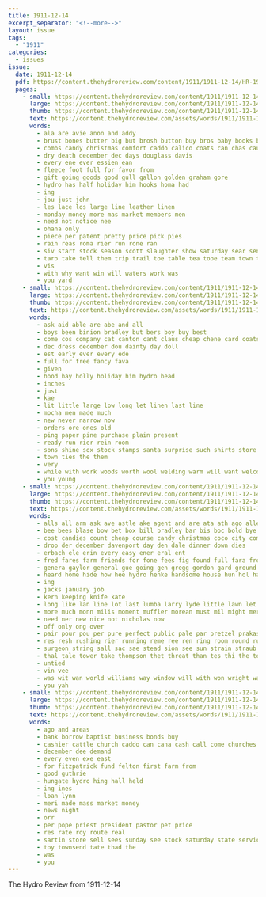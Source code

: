 ```yaml
---
title: 1911-12-14
excerpt_separator: "<!--more-->"
layout: issue
tags:
  - "1911"
categories:
  - issues
issue:
  date: 1911-12-14
  pdf: https://content.thehydroreview.com/content/1911/1911-12-14/HR-1911-12-14.pdf
  pages:
    - small: https://content.thehydroreview.com/content/1911/1911-12-14/small/HR-1911-12-14-01.jpg
      large: https://content.thehydroreview.com/content/1911/1911-12-14/large/HR-1911-12-14-01.jpg
      thumb: https://content.thehydroreview.com/content/1911/1911-12-14/thumbnails/HR-1911-12-14-01.jpg
      text: https://content.thehydroreview.com/assets/words/1911/1911-12-14/HR-1911-12-14-01.txt
      words:
        - ala are avie anon and addy
        - brust bones butter big but brosh button buy bros baby books belong best
        - combs candy christmas comfort caddo calico coats can chas cause cash candies cutting cox county
        - dry death december dec days douglass davis
        - every ene ever essien ean
        - fleece foot full for favor from
        - gift going goods good gull gallon golden graham gore
        - hydro has half holiday him hooks homa had
        - ing
        - jou just john
        - les lace los large line leather linen
        - monday money more mas market members men
        - need not notice nee
        - ohana only
        - piece per patent pretty price pick pies
        - rain reas roma rier run rone ran
        - siv start stock season scott slaughter show saturday sear senator styles set store special say san sell share saw sale
        - taro take tell them trip trail toe table tea tobe team town the
        - vis
        - with why want win will waters work was
        - you yard
    - small: https://content.thehydroreview.com/content/1911/1911-12-14/small/HR-1911-12-14-02.jpg
      large: https://content.thehydroreview.com/content/1911/1911-12-14/large/HR-1911-12-14-02.jpg
      thumb: https://content.thehydroreview.com/content/1911/1911-12-14/thumbnails/HR-1911-12-14-02.jpg
      text: https://content.thehydroreview.com/assets/words/1911/1911-12-14/HR-1911-12-14-02.txt
      words:
        - ask aid able are abe and all
        - boys been binion bradley but bers boy buy best
        - come cos company cat canton cant claus cheap chene card coats cluett christmas
        - dec dress december dou dainty day doll
        - est early ever every ede
        - full for free fancy fava
        - given
        - hood hay holly holiday him hydro head
        - inches
        - just
        - kae
        - lit little large low long let linen last line
        - mocha men made much
        - new never narrow now
        - orders ore ones old
        - ping paper pine purchase plain present
        - ready run rier rein room
        - sons shine sox stock stamps santa surprise such shirts store saturday silk standard sell see start
        - town ties the them
        - very
        - while with work woods worth wool welding warm will want welcome
        - you young
    - small: https://content.thehydroreview.com/content/1911/1911-12-14/small/HR-1911-12-14-03.jpg
      large: https://content.thehydroreview.com/content/1911/1911-12-14/large/HR-1911-12-14-03.jpg
      thumb: https://content.thehydroreview.com/content/1911/1911-12-14/thumbnails/HR-1911-12-14-03.jpg
      text: https://content.thehydroreview.com/assets/words/1911/1911-12-14/HR-1911-12-14-03.txt
      words:
        - alls all arm ask ave astle ake agent and are ata ath ago allen
        - bee bees blase bow bet box bill bradley bar bis boc bold bye ber but broom bottle back both book bun bae bottom best
        - cost candies count cheap course candy christmas coco city compas col counsel cane comfort comb came carver cas cream can
        - drop der december davenport day den dale dinner down dies
        - erbach ele erin every easy ener eral ent
        - fred fares farm friends for fone fees fig found full fara from fleeman fresh free ference finger fate fore
        - genera gaylor general gue going gen gregg gordon gard ground gift grout
        - heard home hide how hee hydro henke handsome house hun hol hand her hinton husband hearing him harry hala hane happy had heavens half holiday hold
        - ing
        - jacks january job
        - kern keeping knife kate
        - long like lan line lot last lumba larry lyde little lawn let lent lucy likes link lady
        - more much monn milis moment muffler morean must mil might mer miss mere mens mog martha
        - need ner new nice not nicholas now
        - off only ong over
        - pair pour pou per pure perfect public pale par pretzel prakash pass part
        - res resh rushing rier running reme ree ren ring room round rung reg rey rake
        - surgeon string sall sac sae stead sion see sun strain straub shade said sit small sage special saturday she snow shook sid stem sale say stiff swift sin shoe state sunday scott
        - thal tale tower take thompson thet threat than tes thi the toe teri try tor thing tall tas then tuber
        - untied
        - vin vee
        - was wit wan world williams way window will with won wright waters woods wyatt well
        - you yah
    - small: https://content.thehydroreview.com/content/1911/1911-12-14/small/HR-1911-12-14-04.jpg
      large: https://content.thehydroreview.com/content/1911/1911-12-14/large/HR-1911-12-14-04.jpg
      thumb: https://content.thehydroreview.com/content/1911/1911-12-14/thumbnails/HR-1911-12-14-04.jpg
      text: https://content.thehydroreview.com/assets/words/1911/1911-12-14/HR-1911-12-14-04.txt
      words:
        - ago and areas
        - bank borrow baptist business bonds buy
        - cashier cattle church caddo can cana cash call come churches close city
        - december dee demand
        - every even exe east
        - for fitzpatrick fund felton first farm from
        - good guthrie
        - hungate hydro hing hall held
        - ing ines
        - loan lynn
        - meri made mass market money
        - news night
        - orr
        - per pope priest president pastor pet price
        - res rate roy route real
        - sartin store sell sees sunday see stock saturday state service
        - toy townsend tate thad the
        - was
        - you
---
```


The Hydro Review from 1911-12-14

<!--more-->

